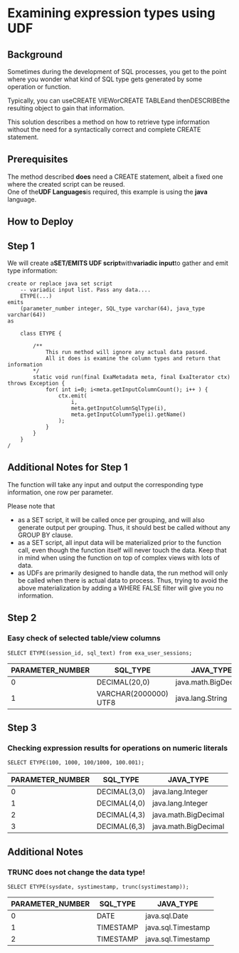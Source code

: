 # Examining expression types using UDF 
## Background

Sometimes during the development of SQL processes, you get to the point where you wonder what kind of SQL type gets generated by some operation or function.

Typically, you can useCREATE VIEWorCREATE TABLEand thenDESCRIBEthe resulting object to gain that information. 

This solution describes a method on how to retrieve type information without the need for a syntactically correct and complete CREATE statement.

## Prerequisites

The method described **does** need a CREATE statement, albeit a fixed one where the created script can be reused.  
One of the**UDF Languages**is required, this example is using the **java** language.

## How to Deploy

## Step 1

We will create a**SET/EMITS UDF script**with**variadic input**to gather and emit type information:


```"code-java"
create or replace java set script
	-- variadic input list. Pass any data....
	ETYPE(...)
emits
	(parameter_number integer, SQL_type varchar(64), java_type varchar(64))
as

	class ETYPE {

		/**
			This run method will ignore any actual data passed.
			All it does is examine the column types and return that information
		*/
		static void run(final ExaMetadata meta, final ExaIterator ctx) throws Exception {
			for( int i=0; i<meta.getInputColumnCount(); i++ ) {
				ctx.emit(
					i,
					meta.getInputColumnSqlType(i),
					meta.getInputColumnType(i).getName()
				);
			}
		}
	}
/
```
## Additional Notes for Step 1

The function will take any input and output the corresponding type information, one row per parameter.

Please note that

* as a SET script, it will be called once per grouping, and will also generate output per grouping. Thus, it should best be called without any GROUP BY clause.
* as a SET script, all input data will be materialized prior to the function call, even though the function itself will never touch the data. Keep that in mind when using the function on top of complex views with lots of data.
* as UDFs are primarily designed to handle data, the run method will only be called when there is actual data to process. Thus, trying to avoid the above materialization by adding a WHERE FALSE filter will give you no information.

## Step 2

### Easy check of selected table/view columns


```"code-sql"
SELECT ETYPE(session_id, sql_text) from exa_user_sessions; 
```


| PARAMETER_NUMBER | SQL_TYPE | JAVA_TYPE |
| --- | --- | --- |
| 0 | DECIMAL(20,0) | java.math.BigDecimal |
| 1 | VARCHAR(2000000) UTF8 | java.lang.String |

## Step 3

### Checking expression results for operations on numeric literals


```"code-sql"
SELECT ETYPE(100, 1000, 100/1000, 100.001); 
```


| PARAMETER_NUMBER | SQL_TYPE | JAVA_TYPE |
| --- | --- | --- |
| 0 | DECIMAL(3,0) | java.lang.Integer |
| 1 | DECIMAL(4,0) | java.lang.Integer |
| 2 | DECIMAL(4,3) | java.math.BigDecimal |
| 3 | DECIMAL(6,3) | java.math.BigDecimal |

## Additional Notes

### TRUNC does not change the data type!


```"code-sql"
SELECT ETYPE(sysdate, systimestamp, trunc(systimestamp)); 
```


| PARAMETER_NUMBER | SQL_TYPE | JAVA_TYPE |
| --- | --- | --- |
| 0 | DATE | java.sql.Date |
| 1 | TIMESTAMP | java.sql.Timestamp |
| 2 | TIMESTAMP | java.sql.Timestamp |

